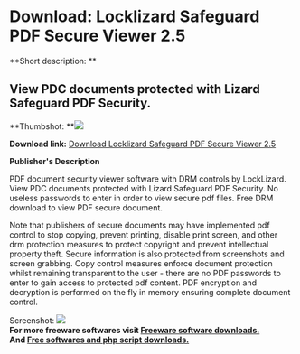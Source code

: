 # Download: Locklizard Safeguard PDF Secure Viewer 2.5

**Short description: **

## View PDC documents protected with Lizard Safeguard PDF Security.

  
**Thumbshot: **![](http://www.freewarefiles.com/screenshot/locklizardpdfviewer_md.jpg)   
  
**Download link:** [Download Locklizard Safeguard PDF Secure Viewer 2.5](http://freesoftwares.boysofts.com/Locklizard-Safeguard-PDF-Secure-Viewer_program_43852.html)  
  

**Publisher's Description**  
  

PDF document security viewer software with DRM controls by LockLizard. View
PDC documents protected with Lizard Safeguard PDF Security. No useless
passwords to enter in order to view secure pdf files. Free DRM download to
view PDF secure document.

Note that publishers of secure documents may have implemented pdf control to
stop copying, prevent printing, disable print screen, and other drm protection
measures to protect copyright and prevent intellectual property theft. Secure
information is also protected from screenshots and screen grabbing. Copy
control measures enforce document protection whilst remaining transparent to
the user - there are no PDF passwords to enter to gain access to protected pdf
content. PDF encryption and decryption is performed on the fly in memory
ensuring complete document control.

  
  
Screenshot:
![](http://www.freewarefiles.com/screenshot/locklizardpdfviewer.jpg)  
**For more freeware softwares visit [Freeware software downloads.](http://freesoftwares.boysofts.com/)**   
**And [Free softwares and php script downloads.](http://www.boysofts.com/)**

